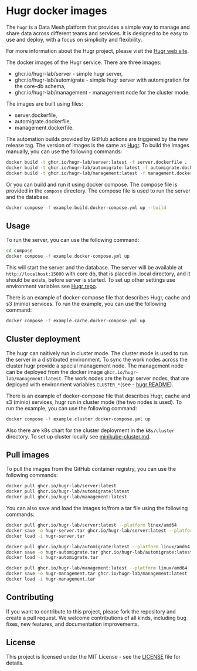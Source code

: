 # Hugr docker images

The `hugr` is a Data Mesh platform that provides a simple way to manage and share data across different teams and services. It is designed to be easy to use and deploy, with a focus on simplicity and flexibility.

For more information about the Hugr project, please visit the [Hugr web site](https://hugr-lab.github.io/).

The docker images of the Hugr service.
There are three images:

- ghcr.io/hugr-lab/server - simple hugr server,
- ghcr.io/hugr-lab/automigrate - simple hugr server with automigration for the core-db schema,
- ghcr.io/hugr-lab/management - management node for the cluster mode.

The images are built using files:

- server.dockerfile,
- automigrate.dockerfile,
- management.dockerfile.

The automation builds provided by GitHub actions are triggered by the new release tag. The version of images is the same as [Hugr](https://github.com/hugr-lab/hugr). To build the images manually, you can use the following commands:

```bash
docker build -t ghcr.io/hugr-lab/server:latest -f server.dockerfile .
docker build -t ghcr.io/hugr-lab/automigrate:latest -f automigrate.dockerfile .
docker build -t ghcr.io/hugr-lab/management:latest -f management.dockerfile .
```

Or you can build and run it using docker compose. The compose file is provided in the `compose` directory. The compose file is used to run the server and the database.

```bash
docker compose -f example.build.docker-compose.yml up --build
```

## Usage

To run the server, you can use the following command:

```bash
cd compose
docker compose -f example.docker-compose.yml up
```

This will start the server and the database. The server will be available at ```http://localhost:15000``` with core db, that is placed in .local directory, and it should be exists, before server is started. To set up other settings use environment variables see [Hugr repo](https://github.com/hugr-lab/hugr/README.md).

There is an example of docker-compose file that describes Hugr, cache and s3 (minio) services. To run the example, you can use the following command:

```bash
docker compose -f example.cache.docker-compose.yml up
```

## Cluster deployment

The hugr can naitively run in cluster mode. The cluster mode is used to run the server in a distributed environment. To sync the work nodes across the cluster hugr provide a special management node. The management node can be deployed from the docker image `ghcr.io/hugr-lab/management:latest`. The work nodes are the hugr server nodes, that are deployed with environment variables `CLUSTER_*`(see - [hugr README](https://github.com/hugr-lab/hugr/README.md)).

There is an example of docker-compose file that describes Hugr, cache and s3 (minio) services, hugr run in cluster mode (the two nodes is used). To run the example, you can use the following command:

```bash
docker compose -f example.cluster.docker-compose.yml up
```

Also there are k8s chart for the cluster deployment in the `k8s/cluster` directory. To set up cluster locally see [minikube-cluster.md](examples/minikube-cluster.md).

## Pull images

To pull the images from the GitHub container registry, you can use the following commands:

```bash
docker pull ghcr.io/hugr-lab/server:latest
docker pull ghcr.io/hugr-lab/automigrate:latest
docker pull ghcr.io/hugr-lab/management:latest
```

You can also save and load the images to/from a tar file using the following commands:

```bash
docker pull ghcr.io/hugr-lab/server:latest --platform linux/amd64 
docker save -o hugr-server.tar ghcr.io/hugr-lab/server:latest --platform linux/amd64
docker load -i hugr-server.tar
```

```bash
docker pull ghcr.io/hugr-lab/automigrate:latest --platform linux/amd64 
docker save -o hugr-automigrate.tar ghcr.io/hugr-lab/automigrate:latest --platform linux/amd64
docker load -i hugr-automigrate.tar
```

```bash
docker pull ghcr.io/hugr-lab/management:latest --platform linux/amd64 
docker save -o hugr-management.tar ghcr.io/hugr-lab/management:latest --platform linux/amd64
docker load -i hugr-management.tar
```

## Contributing

If you want to contribute to this project, please fork the repository and create a pull request. We welcome contributions of all kinds, including bug fixes, new features, and documentation improvements.

## License

This project is licensed under the MIT License - see the [LICENSE](LICENSE) file for details.
